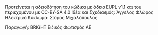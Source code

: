 Προτείνεται η αδειοδότηση του κώδικα με άδεια EUPL v1.1 και του περιεχομένου με CC-BY-SA 4.0
Ιδέα και Σχεδιασμός: Άγγελος Φλώρος
Ηλεκτρικό Κύκλωμα: Στύρος Μιχαλόπουλος

Παραγωγή: BRIGHT Ειδικός Φωτισμός ΑΕ
